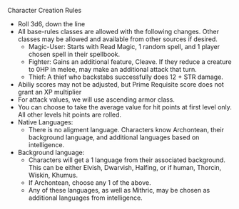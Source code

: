Character Creation Rules
  - Roll 3d6, down the line
  - All base-rules classes are allowed with the following changes. Other classes may be allowed and available from other sources if desired. 
    - Magic-User: Starts with Read Magic, 1 random spell, and 1 player chosen spell in their spellbook.
    - Fighter: Gains an additional feature, Cleave. If they reduce a creature to 0HP in melee, may make an additional attack that turn.
    - Thief: A thief who backstabs successfully does 12 + STR damage.
  - Abiliy scores may not be adjusted, but Prime Requisite score does not grant an XP multiplier
  - For attack values, we will use ascending armor class.
  - You can choose to take the average value for hit points at first level only. All other levels hit points are rolled.
  - Native Languages:
    - There is no aligment language. Characters know Archontean, their background language, and additional languages based on intelligence.
  - Background language:
    - Characters will get a 1 language from their associated background. This can be either Elvish, Dwarvish, Halfing, or if human, Thorcin, Wiskin, Khumus.
    - If Archontean, choose any 1 of the above. 
    - Any of these languages, as well as Mithric, may be chosen as additional languages from intelligence. 
